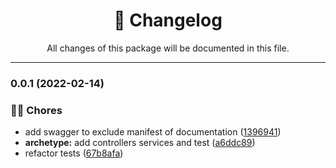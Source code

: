 <div align="center"><h1>📝 Changelog</h1><p>All changes of this package will be documented in this file.</p></div>

---

### 0.0.1 (2022-02-14)

### 👨‍💻 Chores

- add swagger to exclude manifest of documentation ([1396941](https://github.com/tresdoce/nestjs-archetype/commit/13969419e69aa30cc2344cf14a7e82d8b3986d27))
- **archetype:** add controllers services and test ([a6ddc89](https://github.com/tresdoce/nestjs-archetype/commit/a6ddc89f68d02e87b0a5e89a1d6a409f39e63a41))
- refactor tests ([67b8afa](https://github.com/tresdoce/nestjs-archetype/commit/67b8afa4a3a5b95b426eab14af9b4db038e44547))

